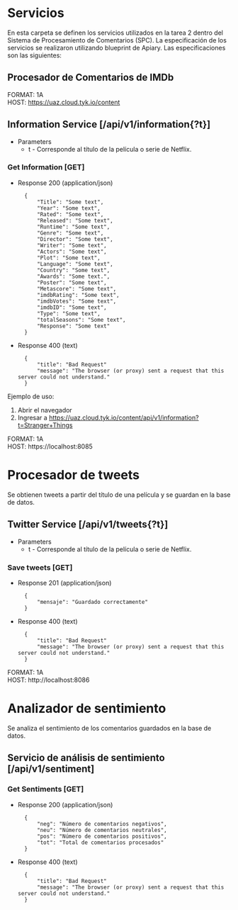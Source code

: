 # Servicios
En esta carpeta se definen los servicios utilizados en la tarea 2 dentro del Sistema de Procesamiento de Comentarios (SPC). La especificación de los servicios se realizaron utilizando blueprint de Apiary.
Las especificaciones son las siguientes:

## Procesador de Comentarios de IMDb
  
FORMAT: 1A  
HOST: https://uaz.cloud.tyk.io/content

## Information Service [/api/v1/information{?t}]

+ Parameters
    + t - Corresponde al título de la película o serie de Netflix.

### Get Information [GET]

+ Response 200 (application/json)

        { 
            "Title": "Some text",
            "Year": "Some text", 
            "Rated": "Some text",
            "Released": "Some text",
            "Runtime": "Some text",
            "Genre": "Some text",
            "Director": "Some text",
            "Writer": "Some text",
            "Actors": "Some text",
            "Plot": "Some text",
            "Language": "Some text",
            "Country": "Some text",
            "Awards": "Some text.",
            "Poster": "Some text",
            "Metascore": "Some text",
            "imdbRating": "Some text",
            "imdbVotes": "Some text",
            "imdbID": "Some text",
            "Type": "Some text",
            "totalSeasons": "Some text",
            "Response": "Some text"
        }

+ Response 400 (text)

        {
            "title": "Bad Request"
            "message": "The browser (or proxy) sent a request that this server could not understand."
        }

Ejemplo de uso: 
1. Abrir el navegador
1. Ingresar a https://uaz.cloud.tyk.io/content/api/v1/information?t=Stranger+Things

FORMAT: 1A  
HOST: https://localhost:8085

# Procesador de tweets
Se obtienen tweets a partir del título de una película y se guardan en la base de datos.

## Twitter Service [/api/v1/tweets{?t}]

+ Parameters
   + t - Corresponde al título de la película o serie de Netflix.

### Save tweets [GET]

+ Response 201 (application/json)

        {
            "mensaje": "Guardado correctamente"
        }
 
+ Response 400 (text)

        {
            "title": "Bad Request"
            "message": "The browser (or proxy) sent a request that this server could not understand."
        }
 

FORMAT: 1A  
HOST: http://localhost:8086  

# Analizador de sentimiento

Se analiza el sentimiento de los comentarios guardados en la base de datos.



## Servicio de análisis de sentimiento [/api/v1/sentiment]


### Get Sentiments [GET]

+ Response 200 (application/json)

        { 
            "neg": "Número de comentarios negativos",
            "neu": "Número de comentarios neutrales", 
            "pos": "Número de comentarios positivos",
            "tot": "Total de comentarios procesados"
        }

+ Response 400 (text)

        {
            "title": "Bad Request"
            "message": "The browser (or proxy) sent a request that this server could not understand."
        }
